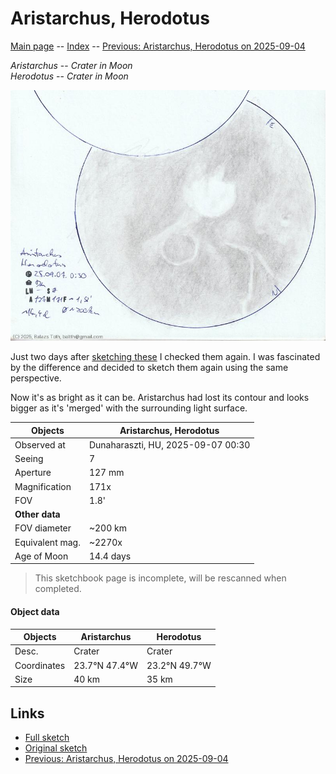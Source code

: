 # Aristarchus, Herodotus

[Main page](../index.md) -- [Index](../pages/obj_index.md) -- [Previous: Aristarchus, Herodotus on 2025-09-04](../obs/aristarchus-herodotus-2025-09-04.md)

_Aristarchus_ -- _Crater in Moon_  
_Herodotus_ -- _Crater in Moon_  

![Aristarchus, Herodotus](../img/aristarchus-herodotus-20250908.jpg)

Just two days after [sketching these](aristarchus-herodotus-2025-09-04.md)
I checked them again. I was fascinated by the difference
and decided to sketch them again using the same perspective.

Now it's as bright as it can be. Aristarchus had lost its contour and looks
bigger as it's 'merged' with the surrounding light surface.

Objects | Aristarchus, Herodotus
-|-
Observed at | Dunaharaszti, HU, 2025-09-07 00:30
Seeing | 7
Aperture | 127 mm
Magnification | 171x
FOV | 1.8'
**Other data** |  
FOV diameter | ~200 km
Equivalent mag. | ~2270x
Age of Moon | 14.4 days


> This sketchbook page is incomplete, will be rescanned when completed.

#### Object data

Objects | Aristarchus | Herodotus
-|-|-
Desc. | Crater | Crater
Coordinates | 23.7°N 47.4°W | 23.2°N 49.7°W
Size | 40 km | 35 km

## Links

- [Full sketch](../img/na-aristarchus-herodotus-20250908.jpg)
- [Original sketch](../scan/20250908001023_001.jpg)
- [Previous: Aristarchus, Herodotus on 2025-09-04](../obs/aristarchus-herodotus-2025-09-04.md)
